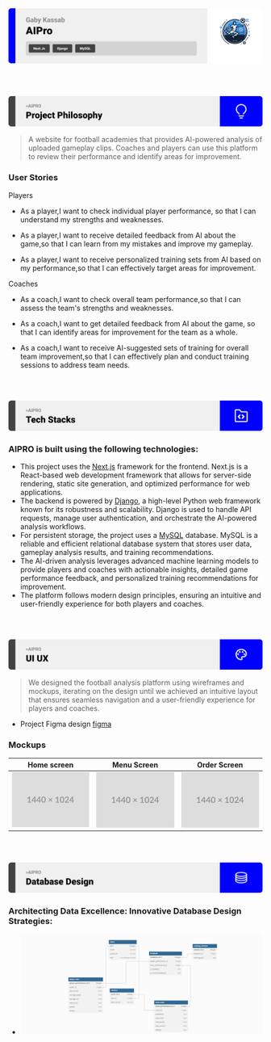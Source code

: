 <img src="./readme/Readme Template Assets//title1.svg"/>

<br><br>

<!-- project philosophy -->
<img src="./readme/Readme Template Assets/title2.svg"/>

>  A website for football academies that provides AI-powered analysis of uploaded gameplay clips. Coaches and players can use this platform to review their performance and identify areas for improvement.


### User Stories
Players

- As a player,I want to check individual player performance, so that I can understand my strengths and weaknesses.

- As a player,I want to receive detailed feedback from AI about the game,so that I can learn from my mistakes and improve my gameplay.

- As a player,I want to receive personalized training sets from AI based on my performance,so that I can effectively target areas for improvement.

Coaches

- As a coach,I want to check overall team performance,so that I can assess the team's strengths and weaknesses.

- As a coach,I want to get detailed feedback from AI about the game, so that I can identify areas for improvement for the team as a whole.

- As a coach,I want to receive AI-suggested sets of training for overall team improvement,so that I can effectively plan and conduct training sessions to address team needs.

<br><br>
<!-- Tech stack -->
<img src="./readme/Readme Template Assets/title3.svg"/>

###  AIPRO is built using the following technologies:

- This project uses the [Next.js](https://nextjs.org/) framework for the frontend. Next.js is a React-based web development framework that allows for server-side rendering, static site generation, and optimized performance for web applications.
- The backend is powered by [Django](https://www.djangoproject.com/), a high-level Python web framework known for its robustness and scalability. Django is used to handle API requests, manage user authentication, and orchestrate the AI-powered analysis workflows.
- For persistent storage, the project uses a [MySQL](https://www.mysql.com/) database. MySQL is a reliable and efficient relational database system that stores user data, gameplay analysis results, and training recommendations.
- The AI-driven analysis leverages advanced machine learning models to provide players and coaches with actionable insights, detailed game performance feedback, and personalized training recommendations for improvement.
- The platform follows modern design principles, ensuring an intuitive and user-friendly experience for both players and coaches.

<br><br>
<!-- UI UX -->
<img src="./readme/Readme Template Assets//title4.svg"/>


> We designed the football analysis platform using wireframes and mockups, iterating on the design until we achieved an intuitive layout that ensures seamless navigation and a user-friendly experience for players and coaches.

- Project Figma design [figma](https://www.figma.com/design/ZAy6TOinYUcO0aj3j9E5T0/Untitled?node-id=0-1&p=f&t=xAyXD9uoC30yY66z-0)


### Mockups
| Home screen  | Menu Screen | Order Screen |
| ---| ---| ---|
| ![Landing](./readme/demo/1440x1024.png) | ![fsdaf](./readme/demo/1440x1024.png) | ![fsdaf](./readme/demo/1440x1024.png) |

<br><br>
<!-- Database Design -->
<img src="./readme/Readme Template Assets/title5.svg"/>

###  Architecting Data Excellence: Innovative Database Design Strategies:

- <img src="./readme/public/db.png">


<br><br>
